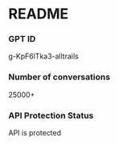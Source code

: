 # README
### GPT ID
 g-KpF6lTka3-alltrails
### Number of conversations
 25000+
### API Protection Status
API is protected

